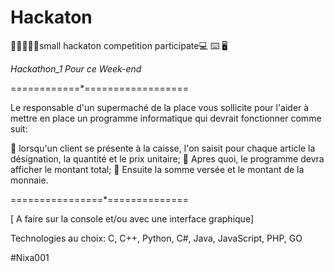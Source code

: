 # Hackaton
🏃‍♂️👨🏿‍💻small hackaton competition participate💻 ⌨️ 🖥


*Hackathon_1 Pour ce Week-end* 
 
============*==================
 
Le responsable d'un supermaché de la place vous sollicite pour l'aider à mettre en place un programme informatique qui devrait fonctionner comme suit: 
 
📌 lorsqu'un client se présente à la caisse, l'on saisit pour chaque article la désignation, la quantité et le prix unitaire; 
📌 Apres quoi, le programme devra afficher le montant total; 
📌 Ensuite la somme versée et le montant de la monnaie. 
 
================*==============
 
[ A faire sur la console et/ou avec une interface graphique] 
 
Technologies au choix: C, C++, Python, C#, Java, JavaScript, PHP, GO






#Nixa001
